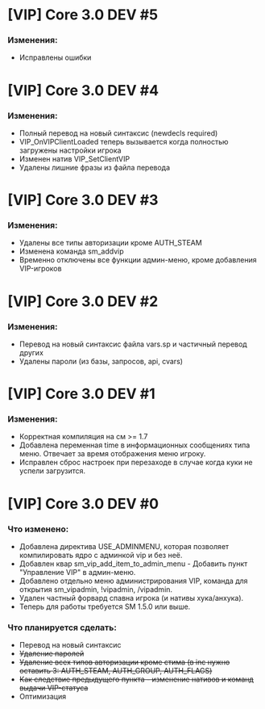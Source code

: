 # [VIP] Core 3.0 DEV #5

### Изменения:
- Исправлены ошибки

# [VIP] Core 3.0 DEV #4

### Изменения:
- Полный перевод на новый синтаксис (newdecls required)
- VIP_OnVIPClientLoaded теперь вызывается когда полностью загружены настройки игрока
- Изменен натив VIP_SetClientVIP
- Удалены лишние фразы из файла перевода


# [VIP] Core 3.0 DEV #3

### Изменения:
- Удалены все типы авторизации кроме AUTH_STEAM
- Изменена команда sm_addvip
- Временно отключены все функции админ-меню, кроме добавления VIP-игроков


# [VIP] Core 3.0 DEV #2

### Изменения:
- Перевод на новый синтаксис файла vars.sp и частичный перевод других
- Удалены пароли (из базы, запросов, api, cvars)

# [VIP] Core 3.0 DEV #1

### Изменения:
- Корректная компиляция на см >= 1.7
- Добавлена переменная time в информационных сообщениях типа меню. Отвечает за время отображения меню игроку.
- Исправлен сброс настроек при перезаходе в случае когда куки не успели загрузится.


# [VIP] Core 3.0 DEV #0

### Что изменено:
- Добавлена директива USE_ADMINMENU, которая позволяет компилировать ядро с админкой vip и без неё.
- Добавлен квар sm_vip_add_item_to_admin_menu - Добавить пункт "Управление VIP" в админ-меню.
- Добавлено отдельно меню администрирования VIP, команда для открытия sm_vipadmin, !vipadmin, /vipadmin.
- Удален частный форвард спавна игрока (и нативы хука/анхука).
- Теперь для работы требуется SM 1.5.0 или выше.

### Что планируется сделать:
- Перевод на новый синтаксис
- ~~Удаление паролей~~
- ~~Удаление всех типов авторизации кроме стима (в inc нужно оставить 3: AUTH_STEAM, AUTH_GROUP, AUTH_FLAGS)~~
- ~~Как следствие предыдущего пункта - изменение нативов и команд выдачи VIP-статуса~~
- Оптимизация
